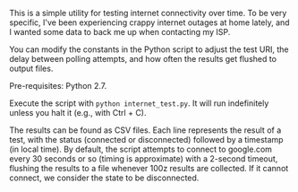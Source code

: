 This is a simple utility for testing internet connectivity over time. To be very specific, I've been experiencing crappy internet outages at home lately, and I wanted some data to back me up when contacting my ISP.

You can modify the constants in the Python script to adjust the test URI, the delay between polling attempts, and how often the results get flushed to output files.

Pre-requisites: Python 2.7.

Execute the script with `python internet_test.py`. It will run indefinitely unless you halt it (e.g., with Ctrl + C).

The results can be found as CSV files. Each line represents the result of a test, with the status (connected or disconnected) followed by a timestamp (in local time). By default, the script attempts to connect to google.com every 30 seconds or so (timing is approximate) with a 2-second timeout, flushing the results to a file whenever 100z results are collected. If it cannot connect, we consider the state to be disconnected.
